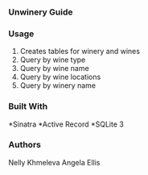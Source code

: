 ### Unwinery Guide

### Usage 
1. Creates tables for winery and wines
2. Query by wine type
3. Query by wine name 
4. Query by wine locations
5. Query by winery name

### Built With 
*Sinatra 
*Active Record
*SQLite 3

### Authors
Nelly Khmeleva
Angela Ellis
